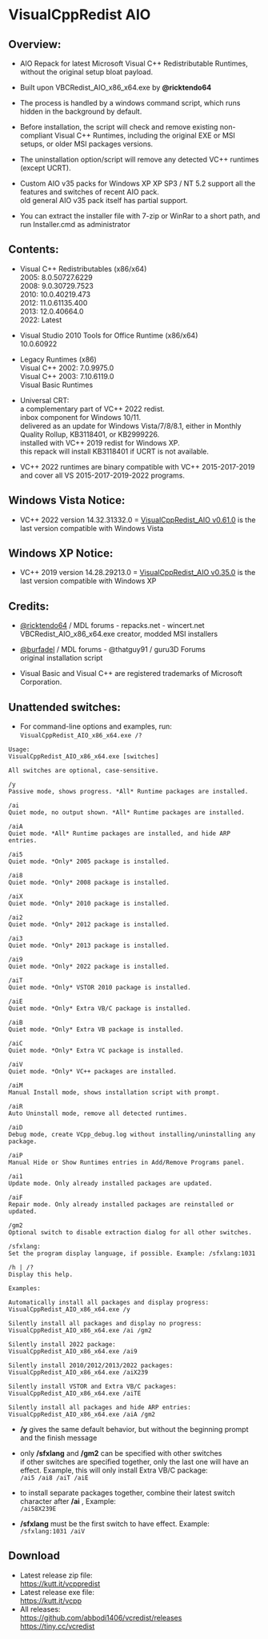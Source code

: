 # VisualCppRedist AIO

## Overview:

- AIO Repack for latest Microsoft Visual C++ Redistributable Runtimes, without the original setup bloat payload.

- Built upon VBCRedist_AIO_x86_x64.exe by **@ricktendo64**

- The process is handled by a windows command script, which runs hidden in the background by default.

- Before installation, the script will check and remove existing non-compliant Visual C++ Runtimes, including the original EXE or MSI setups, or older MSI packages versions.

- The uninstallation option/script will remove any detected VC++ runtimes (except UCRT).

- Custom AIO v35 packs for Windows XP XP SP3 / NT 5.2 support all the features and switches of recent AIO pack.  
old general AIO v35 pack itself has partial support.

- You can extract the installer file with 7-zip or WinRar to a short path, and run Installer.cmd as administrator

## Contents:

- Visual C++ Redistributables (x86/x64)  
2005: 8.0.50727.6229  
2008: 9.0.30729.7523  
2010: 10.0.40219.473  
2012: 11.0.61135.400  
2013: 12.0.40664.0  
2022: Latest

- Visual Studio 2010 Tools for Office Runtime (x86/x64)  
10.0.60922

- Legacy Runtimes (x86)  
Visual C++ 2002: 7.0.9975.0  
Visual C++ 2003: 7.10.6119.0  
Visual Basic Runtimes  

- Universal CRT:  
a complementary part of VC++ 2022 redist.  
inbox component for Windows 10/11.  
delivered as an update for Windows Vista/7/8/8.1, either in Monthly Quality Rollup, KB3118401, or KB2999226.  
installed with VC++ 2019 redist for Windows XP.  
this repack will install KB3118401 if UCRT is not available.  

- VC++ 2022 runtimes are binary compatible with VC++ 2015-2017-2019 and cover all VS 2015-2017-2019-2022 programs.

## Windows Vista Notice:

* VC++ 2022 version 14.32.31332.0 = [VisualCppRedist_AIO v0.61.0](https://github.com/abbodi1406/vcredist/releases/tag/v0.61.0) is the last version compatible with Windows Vista

## Windows XP Notice:

* VC++ 2019 version 14.28.29213.0 = [VisualCppRedist_AIO v0.35.0](https://github.com/abbodi1406/vcredist/releases/tag/v0.35.0) is the last version compatible with Windows XP

## Credits:

- [@ricktendo64](https://forums.mydigitallife.net/members/28038/) / MDL forums - repacks.net - wincert.net  
VBCRedist_AIO_x86_x64.exe creator,  modded MSI installers

- [@burfadel](https://forums.mydigitallife.net/members/84828/) / MDL forums - @thatguy91 / guru3D Forums  
original installation script

- Visual Basic and Visual C++ are registered trademarks of Microsoft Corporation.

## Unattended switches:

- For command-line options and examples, run:  
`VisualCppRedist_AIO_x86_x64.exe /?`

```
Usage:  
VisualCppRedist_AIO_x86_x64.exe [switches]

All switches are optional, case-sensitive.

/y  
Passive mode, shows progress. *All* Runtime packages are installed.

/ai  
Quiet mode, no output shown. *All* Runtime packages are installed.

/aiA  
Quiet mode. *All* Runtime packages are installed, and hide ARP entries.

/ai5  
Quiet mode. *Only* 2005 package is installed.

/ai8  
Quiet mode. *Only* 2008 package is installed.

/aiX  
Quiet mode. *Only* 2010 package is installed.

/ai2  
Quiet mode. *Only* 2012 package is installed.

/ai3  
Quiet mode. *Only* 2013 package is installed.

/ai9  
Quiet mode. *Only* 2022 package is installed.

/aiT  
Quiet mode. *Only* VSTOR 2010 package is installed.

/aiE  
Quiet mode. *Only* Extra VB/C package is installed. 
 
/aiB  
Quiet mode. *Only* Extra VB package is installed.

/aiC  
Quiet mode. *Only* Extra VC package is installed.

/aiV  
Quiet mode. *Only* VC++ packages are installed.

/aiM  
Manual Install mode, shows installation script with prompt.

/aiR  
Auto Uninstall mode, remove all detected runtimes.

/aiD  
Debug mode, create VCpp_debug.log without installing/uninstalling any package.

/aiP  
Manual Hide or Show Runtimes entries in Add/Remove Programs panel.

/ai1  
Update mode. Only already installed packages are updated.

/aiF  
Repair mode. Only already installed packages are reinstalled or updated.

/gm2  
Optional switch to disable extraction dialog for all other switches.

/sfxlang:  
Set the program display language, if possible. Example: /sfxlang:1031

/h | /?  
Display this help.
```
```
Examples:

Automatically install all packages and display progress:  
VisualCppRedist_AIO_x86_x64.exe /y

Silently install all packages and display no progress:  
VisualCppRedist_AIO_x86_x64.exe /ai /gm2

Silently install 2022 package:  
VisualCppRedist_AIO_x86_x64.exe /ai9

Silently install 2010/2012/2013/2022 packages:  
VisualCppRedist_AIO_x86_x64.exe /aiX239

Silently install VSTOR and Extra VB/C packages:  
VisualCppRedist_AIO_x86_x64.exe /aiTE

Silently install all packages and hide ARP entries:  
VisualCppRedist_AIO_x86_x64.exe /aiA /gm2
```

- **/y** gives the same default behavior, but without the beginning prompt and the finish message  

- only **/sfxlang** and **/gm2** can be specified with other switches  
if other switches are specified together, only the last one will have an effect. Example, this will only install Extra VB/C package:  
`/ai5 /ai8 /aiT /aiE`

- to install separate packages together, combine their latest switch character after **/ai** , Example:  
`/ai58X239E`

- **/sfxlang** must be the first switch to have effect. Example:  
`/sfxlang:1031 /aiV`

## Download

- Latest release zip file:  
https://kutt.it/vcppredist
- Latest release exe file:  
https://kutt.it/vcpp
- All releases:  
https://github.com/abbodi1406/vcredist/releases  
https://tiny.cc/vcredist
